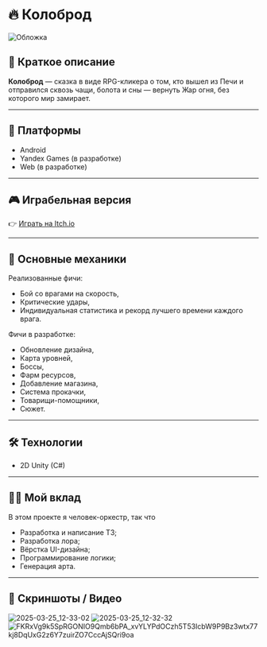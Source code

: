 # 🔥 Колоброд

![Обложка](https://github.com/user-attachments/assets/a8dcb5c7-f285-434e-9d78-611fd3360cba)

## 📌 Краткое описание
**Колоброд** — сказка в виде RPG-кликера о том, кто вышел из Печи и отправился сквозь чащи, болота и сны — вернуть Жар огня, без которого мир замирает.

---

## 🚀 Платформы
- Android 
- Yandex Games (в разработке)
- Web (в разработке)

---

## 🎮 Играбельная версия
👉 [Играть на Itch.io](https://dawr.itch.io/kolobrod)

---

## 🧠 Основные механики
Реализованные фичи:
- Бой со врагами на скорость,
- Критические удары,
- Индивидуальная статистика и рекорд лучшего времени каждого врага.

Фичи в разработке:
- Обновление дизайна,
- Карта уровней,
- Боссы,
- Фарм ресурсов,
- Добавление магазина,
- Система прокачки,
- Товарищи-помощники,
- Сюжет.

---

## 🛠 Технологии
- 2D Unity (C#)

---

## 👩‍💻 Мой вклад
В этом проекте я человек-оркестр, так что
- Разработка и написание ТЗ;
- Разработка лора;
- Вёрстка UI-дизайна;
- Программирование логики;
- Генерация арта.

---

## 📸 Скриншоты / Видео
![2025-03-25_12-33-02](https://github.com/user-attachments/assets/2b81faa6-2a23-4070-9cca-203dffa22e56)
![2025-03-25_12-32-32](https://github.com/user-attachments/assets/e0c4e6db-21ec-4925-b113-33bebda153b0)
![FKRxVg9k5SpRGONIO9Qmb6bPA_xvYLYPdOCzh5T53IcbW9P9Bz3wtx77kj8DqUxG2z6Y7zuirZO7CccAjSQri9oa](https://github.com/user-attachments/assets/52be2fa7-5e11-4aad-97ed-e29a2c8603ee)
